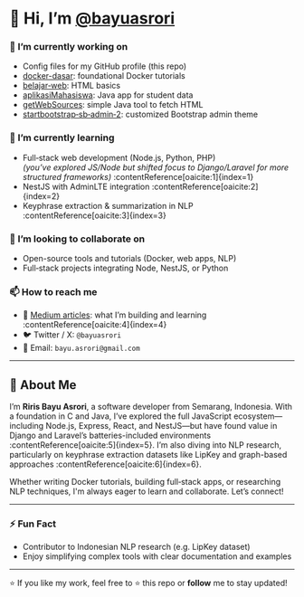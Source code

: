# 👋 Hi, I’m [@bayuasrori](https://github.com/bayuasrori)

### 🔭 I’m currently working on  
- Config files for my GitHub profile (this repo)
- [docker-dasar](https://github.com/bayuasrori/docker-dasar): foundational Docker tutorials
- [belajar‑web](https://github.com/bayuasrori/belajar-web): HTML basics  
- [aplikasiMahasiswa](https://github.com/bayuasrori/aplikasiMahasiswa): Java app for student data  
- [getWebSources](https://github.com/bayuasrori/getWebSources): simple Java tool to fetch HTML  
- [startbootstrap‑sb‑admin‑2](https://github.com/bayuasrori/startbootstrap‑sb‑admin‑2): customized Bootstrap admin theme

### 🌱 I’m currently learning  
- Full‑stack web development (Node.js, Python, PHP)  
  *(you’ve explored JS/Node but shifted focus to Django/Laravel for more structured frameworks)* :contentReference[oaicite:1]{index=1}  
- NestJS with AdminLTE integration :contentReference[oaicite:2]{index=2}  
- Keyphrase extraction & summarization in NLP :contentReference[oaicite:3]{index=3}

### 👯 I’m looking to collaborate on  
- Open-source tools and tutorials (Docker, web apps, NLP)  
- Full‑stack projects integrating Node, NestJS, or Python

### 📫 How to reach me  
- 🔗 [Medium articles](https://medium.com/@bayu-asrori): what I’m building and learning :contentReference[oaicite:4]{index=4}  
- 🐦 Twitter / X: `@bayuasrori`  
- 📧 Email: `bayu.asrori@gmail.com`

---

## 📌 About Me

I’m **Riris Bayu Asrori**, a software developer from Semarang, Indonesia. With a foundation in C and Java, I’ve explored the full JavaScript ecosystem—including Node.js, Express, React, and NestJS—but have found value in Django and Laravel’s batteries-included environments :contentReference[oaicite:5]{index=5}. I’m also diving into NLP research, particularly on keyphrase extraction datasets like LipKey and graph-based approaches :contentReference[oaicite:6]{index=6}.

Whether writing Docker tutorials, building full‑stack apps, or researching NLP techniques, I'm always eager to learn and collaborate. Let’s connect!

---

### ⚡ Fun Fact  
- Contributor to Indonesian NLP research (e.g. LipKey dataset)  
- Enjoy simplifying complex tools with clear documentation and examples

---

⭐️ If you like my work, feel free to ⭐️ this repo or **follow** me to stay updated!

